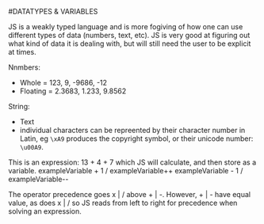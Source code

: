 #DATATYPES & VARIABLES

JS is a weakly typed language and is more fogiving of how one can use different types of data (numbers, text, etc). JS is very good at figuring out what kind of data it is dealing with, but will still need the user to be explicit at times.

Nnmbers:
  * Whole = 123, 9, -9686, -12
  * Floating = 2.3683, 1.233, 9.8562

String:
  * Text
  * individual characters can be repreented by their character number in Latin, eg ```\xA9``` produces the copyright symbol, or their unicode number: ```\u00A9```.


This is an expression: 13 + 4 + 7
which JS will calculate, and then store as a variable.
 exampleVariable + 1 / exampleVariable++
 exampleVariable - 1 / exampleVariable--

The operator precedence goes x | / above + | -. However, + | - have equal value, as does x | / so JS reads from left to right for precedence when solving an expression.
